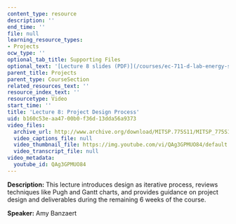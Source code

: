 ```yaml
---
content_type: resource
description: ''
end_time: ''
file: null
learning_resource_types:
- Projects
ocw_type: ''
optional_tab_title: Supporting Files
optional_text: '[Lecture 8 slides (PDF)](/courses/ec-711-d-lab-energy-spring-2011/resources/mitec_711s11_lec8)'
parent_title: Projects
parent_type: CourseSection
related_resources_text: ''
resource_index_text: ''
resourcetype: Video
start_time: ''
title: 'Lecture 8: Project Design Process'
uid: b160c53e-aa47-00b0-f36d-13dda56a9373
video_files:
  archive_url: http://www.archive.org/download/MITSP.775S11/MITSP_775S11lec08_300k.mp4
  video_captions_file: null
  video_thumbnail_file: https://img.youtube.com/vi/QAg3GPMUO84/default.jpg
  video_transcript_file: null
video_metadata:
  youtube_id: QAg3GPMUO84
---
```


**Description:** This lecture introduces design as iterative process, reviews techniques like Pugh and Gantt charts, and provides guidance on project design and deliverables during the remaining 6 weeks of the course.

**Speaker:** Amy Banzaert



